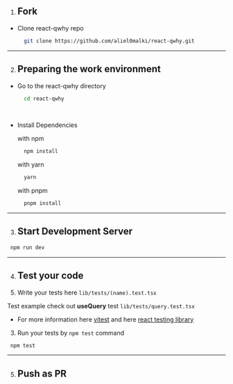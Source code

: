 1. ## Fork

- Clone react-qwhy repo
  ```bash
    git clone https://github.com/aliel0malki/react-qwhy.git
  ```

---

2. ## Preparing the work environment

- Go to the react-qwhy directory
  ```bash
    cd react-qwhy
  ```

<br/>

- Install Dependencies

  with npm

  ```bash
    npm install
  ```

  with yarn

  ```bash
    yarn
  ```

  with pnpm

  ```bash
    pnpm install
  ```

---

3. ## Start Development Server

```bash
 npm run dev
```

---

4. ## Test your code

1. Write your tests here `lib/tests/(name).test.tsx`

Test example check out **useQuery** test `lib/tests/query.test.tsx`

- For more information here [vitest](https://vitest.dev) and here [react testing library](https://testing-library.com/docs/react-testing-library/intro/)

3. Run your tests by `npm test` command

```bash
 npm test
```

---

5. ## Push as PR
